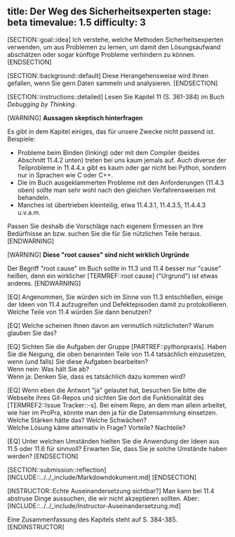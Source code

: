 title: Der Weg des Sicherheitsexperten
stage: beta
timevalue: 1.5
difficulty: 3
---
[SECTION::goal::idea]
Ich verstehe, welche Methoden Sicherheitsexperten verwenden, um aus Problemen zu lernen,
um damit den Lösungsaufwand abschätzen oder sogar künftige Probleme verhindern zu können.
[ENDSECTION]

[SECTION::background::default]
Diese Herangehensweise wird Ihnen gefallen, wenn Sie gern Daten sammeln und analysieren.
[ENDSECTION]

[SECTION::instructions::detailed]
Lesen Sie Kapitel 11 (S. 361-384) im Buch _Debugging by Thinking_. 

[WARNING]
**Aussagen skeptisch hinterfragen**

Es gibt in dem Kapitel einiges, das für unsere Zwecke nicht passend ist.
Beispiele:

- Probleme beim Binden (linking) oder mit dem Compiler (beides Abschnitt 11.4.2 unten)
  treten bei uns kaum jemals auf.
  Auch diverse der Teilprobleme in 11.4.4.x gibt es kaum oder gar nicht bei Python, 
  sondern nur in Sprachen wie C oder C++.
- Die im Buch ausgeklammerten Probleme mit den Anforderungen (11.4.3 oben) sollte man sehr
  wohl nach den gleichen Verfahrensweisen mit behandeln.
- Manches ist übertrieben kleinteilig, etwa 11.4.3.1, 11.4.3.5, 11.4.4.3 u.v.a.m.

Passen Sie deshalb die Vorschläge nach eigenem Ermessen an Ihre Bedürfnisse an
bzw. suchen Sie die für Sie nützlichen Teile heraus.
[ENDWARNING]

[WARNING]
**Diese "root causes" sind nicht wirklich Urgründe**

Der Begriff "root cause" im Buch sollte in 11.3 und 11.4 besser nur "cause" heißen,
denn ein wirklicher [TERMREF::root cause] ("Urgrund") ist etwas anderes.
[ENDWARNING]

[EQ] Angenommen, Sie würden sich im Sinne von 11.3 entschließen, einige der Ideen von 11.4
aufzugreifen und Defektepisoden damit zu protokollieren.
Welche Teile von 11.4 würden Sie dann benutzen?

[EQ] Welche scheinen Ihnen davon am vermutlich nützlichsten? Warum glauben Sie das?

[EQ] Sichten Sie die Aufgaben der Gruppe [PARTREF::pythonpraxis].
Haben Sie die Neigung, die oben benannten Teile von 11.4 tatsächlich einzusetzen,
wenn (und falls) Sie diese Aufgaben bearbeiten?  
Wenn nein: Was hält Sie ab?  
Wenn ja: Denken Sie, dass es tatsächlich dazu kommen wird?

[EQ] Wenn eben die Antwort "ja" gelautet hat, besuchen Sie bitte die Webseite ihres
Git-Repos und sichten Sie dort die Funktionalität des [TERMREF2::Issue Tracker::-s].
Bei einem Repo, an dem man allein arbeitet, wie hier im ProPra, könnte man den ja für
die Datensammlung einsetzen.  
Welche Stärken hätte das? Welche Schwächen?  
Welche Lösung käme alternativ in Frage? Vorteile? Nachteile?

[EQ] Unter welchen Umständen hielten Sie die Anwendung der Ideen aus 11.5 oder 11.6
für sinnvoll?
Erwarten Sie, dass Sie je solche Umstände haben werden?
[ENDSECTION]

[SECTION::submission::reflection]
[INCLUDE::../../_include/Markdowndokument.md]
[ENDSECTION]
    
[INSTRUCTOR::Echte Auseinandersetzung sichtbar?]
Man kann bei 11.4 abstruse Dinge aussuchen, die wir nicht akzeptieren sollten.
Aber:
[INCLUDE::../../_include/Instructor-Auseinandersetzung.md]

Eine Zusammenfassung des Kapitels steht auf S. 384-385.
[ENDINSTRUCTOR]